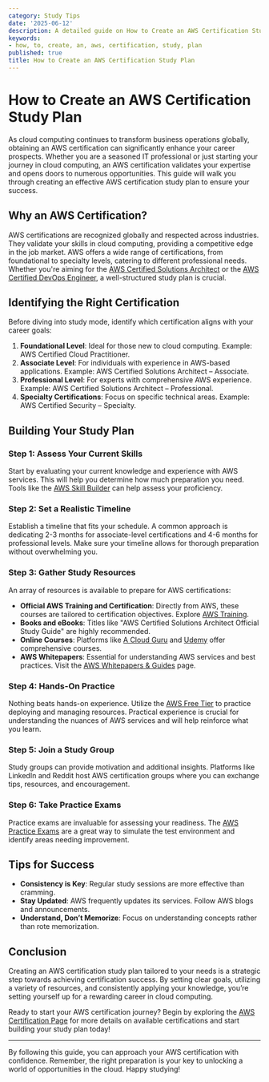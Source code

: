 ```yaml
---
category: Study Tips
date: '2025-06-12'
description: A detailed guide on How to Create an AWS Certification Study Plan
keywords:
- how, to, create, an, aws, certification, study, plan
published: true
title: How to Create an AWS Certification Study Plan
---
```


# How to Create an AWS Certification Study Plan

As cloud computing continues to transform business operations globally, obtaining an AWS certification can significantly enhance your career prospects. Whether you are a seasoned IT professional or just starting your journey in cloud computing, an AWS certification validates your expertise and opens doors to numerous opportunities. This guide will walk you through creating an effective AWS certification study plan to ensure your success.

## Why an AWS Certification?

AWS certifications are recognized globally and respected across industries. They validate your skills in cloud computing, providing a competitive edge in the job market. AWS offers a wide range of certifications, from foundational to specialty levels, catering to different professional needs. Whether you're aiming for the [AWS Certified Solutions Architect](https://aws.amazon.com/certification/certified-solutions-architect-associate/) or the [AWS Certified DevOps Engineer](https://aws.amazon.com/certification/certified-devops-engineer-professional/), a well-structured study plan is crucial.

## Identifying the Right Certification

Before diving into study mode, identify which certification aligns with your career goals:

1. **Foundational Level**: Ideal for those new to cloud computing. Example: AWS Certified Cloud Practitioner.
2. **Associate Level**: For individuals with experience in AWS-based applications. Example: AWS Certified Solutions Architect – Associate.
3. **Professional Level**: For experts with comprehensive AWS experience. Example: AWS Certified Solutions Architect – Professional.
4. **Specialty Certifications**: Focus on specific technical areas. Example: AWS Certified Security – Specialty.

## Building Your Study Plan

### Step 1: Assess Your Current Skills

Start by evaluating your current knowledge and experience with AWS services. This will help you determine how much preparation you need. Tools like the [AWS Skill Builder](https://www.aws.training/Details/Curriculum?id=20685) can help assess your proficiency.

### Step 2: Set a Realistic Timeline

Establish a timeline that fits your schedule. A common approach is dedicating 2-3 months for associate-level certifications and 4-6 months for professional levels. Make sure your timeline allows for thorough preparation without overwhelming you.

### Step 3: Gather Study Resources

An array of resources is available to prepare for AWS certifications:

- **Official AWS Training and Certification**: Directly from AWS, these courses are tailored to certification objectives. Explore [AWS Training](https://aws.amazon.com/training/).
- **Books and eBooks**: Titles like "AWS Certified Solutions Architect Official Study Guide" are highly recommended.
- **Online Courses**: Platforms like [A Cloud Guru](https://acloudguru.com/) and [Udemy](https://www.udemy.com/) offer comprehensive courses.
- **AWS Whitepapers**: Essential for understanding AWS services and best practices. Visit the [AWS Whitepapers & Guides](https://aws.amazon.com/whitepapers/) page.

### Step 4: Hands-On Practice

Nothing beats hands-on experience. Utilize the [AWS Free Tier](https://aws.amazon.com/free/) to practice deploying and managing resources. Practical experience is crucial for understanding the nuances of AWS services and will help reinforce what you learn.

### Step 5: Join a Study Group

Study groups can provide motivation and additional insights. Platforms like LinkedIn and Reddit host AWS certification groups where you can exchange tips, resources, and encouragement.

### Step 6: Take Practice Exams

Practice exams are invaluable for assessing your readiness. The [AWS Practice Exams](https://aws.amazon.com/certification/certification-prep/) are a great way to simulate the test environment and identify areas needing improvement.

## Tips for Success

- **Consistency is Key**: Regular study sessions are more effective than cramming.
- **Stay Updated**: AWS frequently updates its services. Follow AWS blogs and announcements.
- **Understand, Don’t Memorize**: Focus on understanding concepts rather than rote memorization.

## Conclusion

Creating an AWS certification study plan tailored to your needs is a strategic step towards achieving certification success. By setting clear goals, utilizing a variety of resources, and consistently applying your knowledge, you’re setting yourself up for a rewarding career in cloud computing.

Ready to start your AWS certification journey? Begin by exploring the [AWS Certification Page](https://aws.amazon.com/certification/) for more details on available certifications and start building your study plan today!

---

By following this guide, you can approach your AWS certification with confidence. Remember, the right preparation is your key to unlocking a world of opportunities in the cloud. Happy studying!
